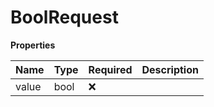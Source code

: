 # BoolRequest

**Properties**

| Name  | Type | Required | Description |
| :---- | :--- | :------- | :---------- |
| value | bool | ❌       |             |

<!-- This file was generated by liblab | https://liblab.com/ -->
